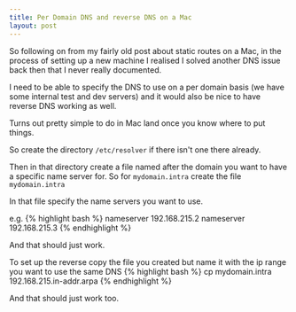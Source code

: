 ```yaml
---
title: Per Domain DNS and reverse DNS on a Mac
layout: post
---
```

So following on from my fairly old post about static routes on a Mac, in the process of setting up a new machine I realised I solved another DNS issue back then that I never really documented.

I need to be able to specify the DNS to use on a per domain basis (we have some internal test and dev servers) and it would also be nice to have reverse DNS working as well.

Turns out pretty simple to do in Mac land once you know where to put things.

So create the directory `/etc/resolver` if there isn't one there already.

Then in that directory create a file named after the domain you want to have a specific name server for. So for `mydomain.intra` create the file `mydomain.intra`

In that file specify the name servers you want to use.

e.g.
{% highlight bash %}
nameserver 192.168.215.2
nameserver 192.168.215.3
{% endhighlight %}

And that should just work.

To set up the reverse copy the file you created but name it with the ip range you want to use the same DNS
{% highlight bash %}
cp mydomain.intra 192.168.215.in-addr.arpa
{% endhighlight %}

And that should just work too.